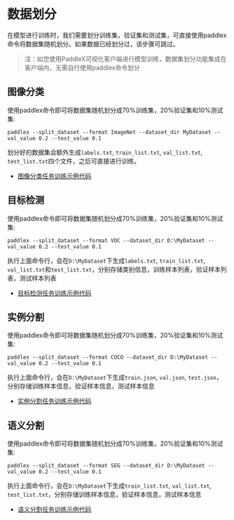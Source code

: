 # 数据划分

在模型进行训练时，我们需要划分训练集，验证集和测试集，可直接使用paddlex命令将数据集随机划分。如果数据已经划分过，该步骤可跳过。

> 注：如您使用PaddleX可视化客户端进行模型训练，数据集划分功能集成在客户端内，无需自行使用paddlex命令划分

## 图像分类

使用paddlex命令即可将数据集随机划分成70%训练集，20%验证集和10%测试集:

```commandline
paddlex --split_dataset --format ImageNet --dataset_dir MyDataset --val_value 0.2 --test_value 0.1
```

划分好的数据集会额外生成`labels.txt`, `train_list.txt`, `val_list.txt`, `test_list.txt`四个文件，之后可直接进行训练。


- [图像分类任务训练示例代码](https://github.com/PaddlePaddle/PaddleX/blob/develop/tutorials/train/image_classification/shufflenetv2.py)

## 目标检测

使用paddlex命令即可将数据集随机划分成70%训练集，20%验证集和10%测试集:

```commandline
paddlex --split_dataset --format VOC --dataset_dir D:\MyDataset --val_value 0.2 --test_value 0.1
```
执行上面命令行，会在`D:\MyDataset`下生成`labels.txt`, `train_list.txt`, `val_list.txt`和`test_list.txt`，分别存储类别信息，训练样本列表，验证样本列表，测试样本列表


- [目标检测任务训练示例代码](https://github.com/PaddlePaddle/PaddleX/blob/develop/tutorials/train/object_detection/yolov3_darknet53.py)

## 实例分割

使用paddlex命令即可将数据集随机划分成70%训练集，20%验证集和10%测试集:

```commandline
paddlex --split_dataset --format COCO --dataset_dir D:\MyDataset --val_value 0.2 --test_value 0.1
```
执行上面命令行，会在`D:\MyDataset`下生成`train.json`, `val.json`, `test.json`，分别存储训练样本信息，验证样本信息，测试样本信息


- [实例分割任务训练示例代码](https://github.com/PaddlePaddle/PaddleX/blob/develop/tutorials/train/instance_segmentation/mask_rcnn_r50_fpn.py)

## 语义分割

使用paddlex命令即可将数据集随机划分成70%训练集，20%验证集和10%测试集:
```commandline
paddlex --split_dataset --format SEG --dataset_dir D:\MyDataset --val_value 0.2 --test_value 0.1
```
执行上面命令行，会在`D:\MyDataset`下生成`train_list.txt`, `val_list.txt`, `test_list.txt`，分别存储训练样本信息，验证样本信息，测试样本信息


- [语义分割任务训练示例代码](https://github.com/PaddlePaddle/PaddleX/blob/develop/tutorials/train/semantic_segmentation/deeplabv3p_resnet50_vd.py)
